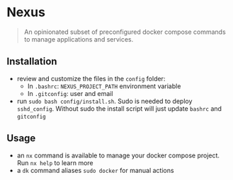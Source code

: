 # Nexus

> An opinionated subset of preconfigured docker compose commands to manage applications and services.

## Installation

- review and customize the files in the `config` folder:
  - In `.bashrc`: `NEXUS_PROJECT_PATH` environment variable
  - In `.gitconfig`: user and email
- run `sudo bash config/install.sh`. Sudo is needed to deploy `sshd_config`. Without sudo the install script will just update `bashrc` and `gitconfig`

## Usage

- an `nx` command is available to manage your docker compose project. Run `nx help` to learn more
- a `dk` command aliases `sudo docker` for manual actions
